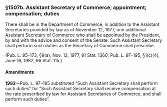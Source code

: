### §1507b. Assistant Secretary of Commerce; appointment; compensation; duties ###

There shall be in the Department of Commerce, in addition to the Assistant Secretaries provided by law as of November 12, 1977, one additional Assistant Secretary of Commerce who shall be appointed by the President, by and with the advice and consent of the Senate. Such Assistant Secretary shall perform such duties as the Secretary of Commerce shall prescribe.

(Pub. L. 95–173, §9(a), Nov. 12, 1977, 91 Stat. 1360; Pub. L. 97–195, §1(c)(4), June 16, 1982, 96 Stat. 115.)

#### Amendments ####

**1982**—Pub. L. 97–195 substituted “Such Assistant Secretary shall perform such duties” for “Such Assistant Secretary shall receive compensation at the rate prescribed by law for Assistant Secretaries of Commerce, and shall perform such duties”.